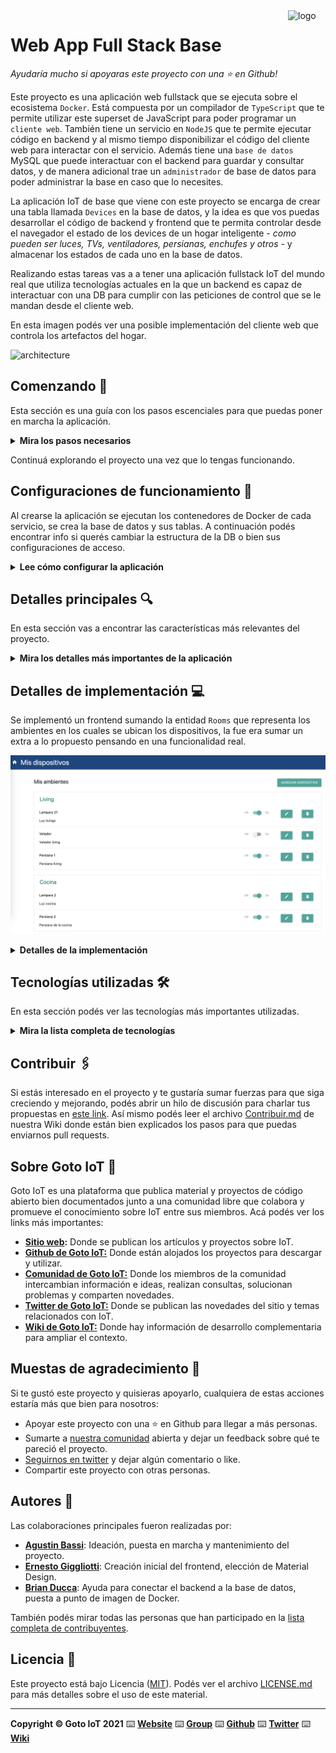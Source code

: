 <a href="https://www.gotoiot.com/">
    <img src="doc/gotoiot-logo.png" alt="logo" title="Goto IoT" align="right" width="60" height="60" />
</a>

Web App Full Stack Base
=======================

*Ayudaría mucho si apoyaras este proyecto con una ⭐ en Github!*

Este proyecto es una aplicación web fullstack que se ejecuta sobre el ecosistema `Docker`. Está compuesta por un compilador de `TypeScript` que te permite utilizar este superset de JavaScript para poder programar un `cliente web`. También tiene un servicio en `NodeJS` que te permite ejecutar código en backend y al mismo tiempo disponibilizar el código del cliente web para interactar con el servicio. Además tiene una `base de datos` MySQL que puede interactuar con el backend para guardar y consultar datos, y de manera adicional trae un `administrador` de base de datos para poder administrar la base en caso que lo necesites.

La aplicación IoT de base que viene con este proyecto se encarga de crear una tabla llamada `Devices` en la base de datos, y la idea es que vos puedas desarrollar el código de backend y frontend que te permita controlar desde el navegador el estado de los devices de un hogar inteligente - *como pueden ser luces, TVs, ventiladores, persianas, enchufes y otros* - y almacenar los estados de cada uno en la base de datos. 

Realizando estas tareas vas a a tener una aplicación fullstack IoT del mundo real que utiliza tecnologías actuales en la que un backend es capaz de interactuar con una DB para cumplir con las peticiones de control que se le mandan desde el cliente web.

En esta imagen podés ver una posible implementación del cliente web que controla los artefactos del hogar.

![architecture](doc/webapp-example-1.png)

## Comenzando 🚀

Esta sección es una guía con los pasos escenciales para que puedas poner en marcha la aplicación.

<details><summary><b>Mira los pasos necesarios</b></summary><br>

### Instalar las dependencias

Para correr este proyecto es necesario que instales `Docker` y `Docker Compose`. 

En [este artículo](https://www.gotoiot.com/pages/articles/docker_installation_linux/) publicado en nuestra web están los detalles para instalar Docker y Docker Compose en una máquina Linux. Si querés instalar ambas herramientas en una Raspberry Pi podés seguir [este artículo](https://www.gotoiot.com/pages/articles/rpi_docker_installation) de nuestra web que te muestra todos los pasos necesarios.

En caso que quieras instalar las herramientas en otra plataforma o tengas algún incoveniente, podes leer la documentación oficial de [Docker](https://docs.docker.com/get-docker/) y también la de [Docker Compose](https://docs.docker.com/compose/install/).

Continua con la descarga del código cuando tengas las dependencias instaladas y funcionando.

### Descargar el código

Para descargar el código, lo más conveniente es que realices un `fork` de este proyecto a tu cuenta personal haciendo click en [este link](https://github.com/gotoiot/app-fullstack-base/fork). Una vez que ya tengas el fork a tu cuenta, descargalo con este comando (acordate de poner tu usuario en el link):

```
git clone https://github.com/USER/app-fullstack-base.git
```

> En caso que no tengas una cuenta en Github podes clonar directamente este repo.

### Ejecutar la aplicación

Para ejecutar la aplicación tenes que correr el comando `docker-compose up` desde la raíz del proyecto. Este comando va a descargar las imágenes de Docker de node, de typescript, de la base datos y del admin de la DB, y luego ponerlas en funcionamiento. 

Para acceder al cliente web ingresa a a la URL [http://localhost:8000/](http://localhost:8000/) y para acceder al admin de la DB accedé a [localhost:8001/](http://localhost:8001/). 

Si pudiste acceder al cliente web y al administrador significa que la aplicación se encuentra corriendo bien. 

> Si te aparece un error la primera vez que corres la app, deteńe el proceso y volvé a iniciarla. Esto es debido a que el backend espera que la DB esté creada al iniciar, y en la primera ejecución puede no alcanzar a crearse. A partir de la segunda vez el problema queda solucionado.

</details>

Continuá explorando el proyecto una vez que lo tengas funcionando.

## Configuraciones de funcionamiento 🔩

Al crearse la aplicación se ejecutan los contenedores de Docker de cada servicio, se crea la base de datos y sus tablas. A continuación podés encontrar info si querés cambiar la estructura de la DB o bien sus configuraciones de acceso.

<details><summary><b>Lee cómo configurar la aplicación</b></summary><br>

### Configuración de la DB

Como ya comprobaste, para acceder PHPMyAdmin tenés que ingresar en la URL [localhost:8001/](http://localhost:8001/). En el login del administrador, el usuario para acceder a la db es `root` y contraseña es la variable `MYSQL_ROOT_PASSWORD` del archivo `docker-compose.yml`.

Para el caso del servicio de NodeJS que se comunica con la DB fijate que en el archivo `src/backend/mysql-connector.js` están los datos de acceso para ingresar a la base.

Si quisieras cambiar la contraseña, puertos, hostname u otras configuraciones de la DB deberías primero modificar el servicio de la DB en el archivo `docker-compose.yml` y luego actualizar las configuraciones para acceder desde PHPMyAdmin y el servicio de NodeJS.

### Estructura de la DB

Al iniciar el servicio de la base de datos, si esta no está creada toma el archivo que se encuentra en `db/dumps/smart_home.sql` para crear la base de datos automáticamente.

En ese archivo está la configuración de la tabla `Devices` y otras configuraciones más. Si quisieras cambiar algunas configuraciones deberías modificar este archivo y crear nuevamente la base de datos para que se tomen en cuenta los cambios.

Tené en cuenta que la base de datos se crea con permisos de superusuario por lo que no podrías borrar el directorio con tu usuario de sistema, para eso debés hacerlo con permisos de administrador. En ese caso podés ejecutar el comando `sudo rm -r db/data` para borrar el directorio completo.

</details>


## Detalles principales 🔍

En esta sección vas a encontrar las características más relevantes del proyecto.

<details><summary><b>Mira los detalles más importantes de la aplicación</b></summary><br>
<br>

### Arquitectura de la aplicación

Como ya pudiste ver, la aplicación se ejecuta sobre el ecosistema Docker, y en esta imagen podés ver el diagrama de arquitectura.

![architecture](doc/architecture.png)

### El cliente web

El cliente web es una Single Page Application que se comunica con el servicio en NodeJS mediante JSON a través de requests HTTP. Puede consultar el estado de dispositivos en la base de datos (por medio del servicio en NodeJS) y también cambiar el estado de los mismos. Los estilos del código están basados en **Material Design**.

### El servicio web

El servicio en **NodeJS** posee distintos endpoints para comunicarse con el cliente web mediante requests HTTP enviando **JSON** en cada transacción. Procesando estos requests es capaz de comunicarse con la base de datos para consultar y controlar el estado de los dispositivos, y devolverle una respuesta al cliente web también en formato JSON. Así mismo el servicio es capaz de servir el código del cliente web.

### La base de datos

La base de datos se comunica con el servicio de NodeJS y permite almacenar el estado de los dispositivos en la tabla **Devices**. Ejecuta un motor **MySQL versión 5.7** y permite que la comunicación con sus clientes pueda realizarse usando usuario y contraseña en texto plano. En versiones posteriores es necesario brindar claves de acceso, por este motivo la versión 5.7 es bastante utilizada para fases de desarrollo.

### El administrador de la DB

Para esta aplicación se usa **PHPMyAdmin**, que es un administrador de base de datos web muy utilizado y que podés utilizar en caso que quieras realizar operaciones con la base, como crear tablas, modificar columnas, hacer consultas y otras cosas más.

### El compilador de TypeScript

**TypeScript** es un lenguaje de programación libre y de código abierto desarrollado y mantenido por Microsoft. Es un superconjunto de JavaScript, que esencialmente añade tipos estáticos y objetos basados en clases. Para esta aplicación se usa un compilador de TypeScript basado en una imagen de [Harmish](https://hub.docker.com/r/harmish) en Dockerhub, y está configurado para monitorear en tiempo real los cambios que se realizan sobre el directorio **src/frontend/ts** y automáticamente generar código compilado a JavaScript en el directorio  **src/frontend/js**. Los mensajes del compilador aparecen automáticamente en la terminal al ejecutar el comando **docker-compose up**.

### Ejecución de servicios

Los servicios de la aplicación se ejecutan sobre **contenedores de Docker**, así se pueden desplegar de igual manera en diferentes plataformas. Los detalles sobre cómo funcionan los servicios los podés ver directamente en el archivo **docker-compose.yml**.

### Organización del proyecto

En la siguiente ilustración podés ver cómo está organizado el proyecto para que tengas en claro qué cosas hay en cada lugar.

```sh
├── db                          # directorio de la DB
│   ├── data                    # estructura y datos de la DB
│   └── dumps                   # directorio de estructuras de la DB
│       └── smart_home.sql      # estructura con la base de datos "smart_home"
├── doc                         # documentacion general del proyecto
└── src                         # directorio codigo fuente
│   ├── backend                 # directorio para el backend de la aplicacion
│   │   ├── index.js            # codigo principal del backend
│   │   ├── mysql-connector.js  # codigo de conexion a la base de datos
│   │   ├── package.json        # configuracion de proyecto NodeJS
│   │   └── package-lock.json   # configuracion de proyecto NodeJS
│   └── frontend                # directorio para el frontend de la aplicacion
│       ├── js                  # codigo javascript que se compila automáticamente
│       ├── static              # donde alojan archivos de estilos, imagenes, fuentes, etc.
│       ├── ts                  # donde se encuentra el codigo TypeScript a desarrollar
│       └── index.html          # archivo principal del cliente HTML
├── docker-compose.yml          # archivo donde se aloja la configuracion completa
├── README.md                   # este archivo
├── CHANGELOG.md                # archivo para guardar los cambios del proyecto
├── LICENSE.md                  # licencia del proyecto
```

> No olvides ir poniendo tus cambios en el archivo `CHANGELOG.md` a medida que avanzas en el proyecto.

</details>

## Detalles de implementación 💻
Se implementó un frontend sumando la entidad `Rooms` que representa los ambientes en los cuales se ubican los dispositivos, la fue era sumar un extra a lo propuesto pensando en una funcionalidad real.

![implementación](doc/webapp-implementada.png)


<details><summary><b>Detalles de la implementación</b></summary><br>

### Agregar un dispositivo

Para agregar un dispositivo solo hay que clicar en "Agregar dispositivo" y completar el formulario.

![sumar dispositivo](doc/webapp-sumar-dispositivo.png)


Esto va a hacer un apicall que insertará el registro en la base de datos, y posteriormente otro que refrescará la interfaz.

El mismo formulario se usa para la edición de dispositivos, así que se implementó lógica para mantener la consistencia de la experiencia.

### Frontend

En el frontend me basé en la aplicación [ceiot_base](https://github.com/cpantel/ceiot_base). Se aprovechó la lógica de usar clases específicas para renderizar html de forma dinámica, e interactuar con APIs.

Se sumaron las siguientes funcionalidades:

- Se incluye la entidad `Room` que define el ambiente en la que se encuentra ubicado un dispositivo.
- Se listan los dispositivos por ambiente, en listas independientes.
- Se permite un ABM completo de dispositivos reutilizando un único formulario a manera de "pop-up".
- Se garantiza que el frontend sea consistente, haciendo limpieza de variables, y actualización en vivo de datos en pantalla, acorde a los líneamientos de una SPA.
- Se pensó, pero no se pudo sumar el ABM de ambientes, de igual manera la implementación de API escala para poder hacerlo con poco esfuerzo en otra iteración.

### Modelo de datos
Se sumó una tabla nueva que representa los ambientes en los que se ubican los dispositivos, las tablas quedaron de la siguiente forma:

`Rooms`: Tabla que representa las habitaciones, con un identificador único (id) que es auto-incremental y el nombre de la habitación (name).

`Devices`: Tabla que representa los dispositivos asociados a las habitaciones. Contiene un identificador único (id), nombre del dispositivo (name), descripción (description), estado (state), tipo (type), y una clave foránea (room_id) que hace referencia a la habitación correspondiente.

`Relaciones`: La relación es uno a muchos (1 a N), donde una habitación `Room` puede tener muchos dispositivos `Devices`, pero cada dispositivo pertenece a una sola habitación.

```
+--------------------+              +-----------------------+
|      Rooms         |              |       Devices         |
+--------------------+              +-----------------------+
| id   (INT, PK)     |   1 ------>  | id        (INT, PK)   |
| name (VARCHAR)     |              | name      (TEXT)      |
+--------------------+              | description (TEXT)    |
                                    | state     (INT)       |
                                    | type      (INT)       |
                                    | room_id   (INT, FK)   |
                                    +-----------------------+
```

### Backend

Se creó una clase DataBase para gestionar la conexión con la base de datos, se implementó el patrón de diseño [singleton](https://medium.com/@danaprata/singleton-pattern-a2d2127e02f2) con un esquema de reintentos hasta que se logre concretar la conexión.

Con esto tenemos un márgen de por lo menos 10 reintentos después de ejecutar `docker-compose up` para poder concretar la conexión con la base.

Como se sumó una nueva entidad `Room`, se desarrollaron endpoints para hacer un ABM completo de las mismas, además del ABM completo de `Devices`. Además se sumó un endpoint que devuelve las entidades anidadas, útil para un frontend SPA como el que estamos implementando.

Una posible mejora es sumar paginado, más seguridad, validación de campos, etc. Que no se pudieron implementar por cuestiones de tiempo.

<details><summary><b>Endpoints disponibles para dispositivos y ambientes </b></summary><br>

1) Devolver el listado de dispositivos

```json
 {
    "method": "get",
    "url": "/devices",
    "request_headers": "application/json",
    "response_code": 200,
    "request_response": [
        {
            "id": 1,
            "name": "Light 1",
            "status": 1,
            "type": 0,
            "description": "Kitchen light",
            "room_id": 1
        }
    ]
}
```

2) Crear un dispositivo

```json
 {
    "method": "post",
    "url": "/devices",
    "request_headers": "application/json",
    "request_body": {
        "id": 1,
        "name": "Light 1",
        "status": 1,
        "type": 0,
        "description": "Kitchen light",
        "room_id": 1
    },
    "response_code": 200,
    "request_response": ""
}
```

3) Actualizar un dispositivo

```json
 {
    "method": "put",
    "url": "/devices/:id",
    "request_headers": "application/json",
    "request_body": {
        "id": 1,
        "name": "Light 1",
        "status": 1,
        "type": 0,
        "description": "Kitchen light",
        "room_id": 1
    },
    "response_code": 200,
    "request_response": ""
}
```

4) Eliminar un dispositvo

```json
 {
    "method": "delete",
    "url": "/devices/:id",
    "request_headers": "application/json",
    "response_code": 200,
    "request_response": "",
}
```

5) Devolver el listado de ambientes

```json
 {
    "method": "get",
    "url": "/rooms",
    "request_headers": "application/json",
    "response_code": 200,
    "request_response": [
        {
            "id": 1,
            "name": "Kitchen",
        }
    ]
}
```

6) Crear un ambiente

```json
 {
    "method": "post",
    "url": "/rooms",
    "request_headers": "application/json",
    "request_body": {
        "id": 1,
        "name": "Kitchen"
    },
    "response_code": 200,
    "request_response": ""
}
```

7) Actualizar un ambiente

```json
 {
    "method": "put",
    "url": "/rooms/:id",
    "request_headers": "application/json",
    "request_body": {
        "id": 1,
        "name": "Kitchen"
    },
    "response_code": 200,
    "request_response": ""
}
```

8) Eliminar un ambiente

```json
 {
    "method": "delete",
    "url": "/rooms/:id",
    "request_headers": "application/json",
    "response_code": 200,
    "request_response": "",
}
```

9) Obtener lista de ambientes con sus dispositivos

```json
 {
    "method": "GET",
    "url": "/rooms/devices/all",
    "request_headers": "application/json",
    "response_code": 200,
    "request_response": [
        {
            "id": 1,
            "name": "Kitchen",
            "devices": [
                {
                    "id": 1,
                    "name": "Light 1",
                    "status": 1,
                    "type": 0,
                    "description": "Kitchen light",
                    "room_id": 1
                }
            ]
        }
    ]
}
```
</details>

</details>


## Tecnologías utilizadas 🛠️

En esta sección podés ver las tecnologías más importantes utilizadas.

<details><summary><b>Mira la lista completa de tecnologías</b></summary><br>

* [Docker](https://www.docker.com/) - Ecosistema que permite la ejecución de contenedores de software.
* [Docker Compose](https://docs.docker.com/compose/) - Herramienta que permite administrar múltiples contenedores de Docker.
* [Node JS](https://nodejs.org/es/) - Motor de ejecución de código JavaScript en backend.
* [MySQL](https://www.mysql.com/) - Base de datos para consultar y almacenar datos.
* [PHPMyAdmin](https://www.phpmyadmin.net/) - Administrador web de base de datos.
* [Material Design](https://material.io/design) - Bibliotecas de estilo responsive para aplicaciones web.
* [TypeScript](https://www.typescriptlang.org/) - Superset de JavaScript tipado y con clases.

</details>

## Contribuir 🖇️

Si estás interesado en el proyecto y te gustaría sumar fuerzas para que siga creciendo y mejorando, podés abrir un hilo de discusión para charlar tus propuestas en [este link](https://github.com/gotoiot/app-fullstack-base/issues/new). Así mismo podés leer el archivo [Contribuir.md](https://github.com/gotoiot/gotoiot-doc/wiki/Contribuir) de nuestra Wiki donde están bien explicados los pasos para que puedas enviarnos pull requests.

## Sobre Goto IoT 📖

Goto IoT es una plataforma que publica material y proyectos de código abierto bien documentados junto a una comunidad libre que colabora y promueve el conocimiento sobre IoT entre sus miembros. Acá podés ver los links más importantes:

* **[Sitio web](https://www.gotoiot.com/):** Donde se publican los artículos y proyectos sobre IoT. 
* **[Github de Goto IoT:](https://github.com/gotoiot)** Donde están alojados los proyectos para descargar y utilizar. 
* **[Comunidad de Goto IoT:](https://groups.google.com/g/gotoiot)** Donde los miembros de la comunidad intercambian información e ideas, realizan consultas, solucionan problemas y comparten novedades.
* **[Twitter de Goto IoT:](https://twitter.com/gotoiot)** Donde se publican las novedades del sitio y temas relacionados con IoT.
* **[Wiki de Goto IoT:](https://github.com/gotoiot/doc/wiki)** Donde hay información de desarrollo complementaria para ampliar el contexto.

## Muestas de agradecimiento 🎁

Si te gustó este proyecto y quisieras apoyarlo, cualquiera de estas acciones estaría más que bien para nosotros:

* Apoyar este proyecto con una ⭐ en Github para llegar a más personas.
* Sumarte a [nuestra comunidad](https://groups.google.com/g/gotoiot) abierta y dejar un feedback sobre qué te pareció el proyecto.
* [Seguirnos en twitter](https://github.com/gotoiot/doc/wiki) y dejar algún comentario o like.
* Compartir este proyecto con otras personas.

## Autores 👥

Las colaboraciones principales fueron realizadas por:

* **[Agustin Bassi](https://github.com/agustinBassi)**: Ideación, puesta en marcha y mantenimiento del proyecto.
* **[Ernesto Giggliotti](https://github.com/ernesto-g)**: Creación inicial del frontend, elección de Material Design.
* **[Brian Ducca](https://github.com/brianducca)**: Ayuda para conectar el backend a la base de datos, puesta a punto de imagen de Docker.

También podés mirar todas las personas que han participado en la [lista completa de contribuyentes](https://github.com/###/contributors).

## Licencia 📄

Este proyecto está bajo Licencia ([MIT](https://choosealicense.com/licenses/mit/)). Podés ver el archivo [LICENSE.md](LICENSE.md) para más detalles sobre el uso de este material.

---

**Copyright © Goto IoT 2021** ⌨️ [**Website**](https://www.gotoiot.com) ⌨️ [**Group**](https://groups.google.com/g/gotoiot) ⌨️ [**Github**](https://www.github.com/gotoiot) ⌨️ [**Twitter**](https://www.twitter.com/gotoiot) ⌨️ [**Wiki**](https://github.com/gotoiot/doc/wiki)
